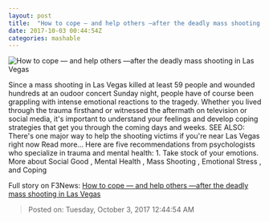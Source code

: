 ```yaml
---
layout: post
title:  "How to cope — and help others —after the deadly mass shooting in Las Vegas"
date: 2017-10-03 00:44:54Z
categories: mashable
---
```


![How to cope — and help others —after the deadly mass shooting in Las Vegas](https://i.amz.mshcdn.com/OM-idbwChT3JJVc2AkER8Hqtacc=/1200x630/2017%2F10%2F03%2F6d%2F7fde2d83405f475497ed911497059ec5.0cc0c.jpg)

Since a mass shooting in Las Vegas killed at least 59 people and wounded hundreds at an oudoor concert Sunday night, people have of course been grappling with intense emotional reactions to the tragedy. Whether you lived through the trauma firsthand or witnessed the aftermath on television or social media, it's important to understand your feelings and develop coping strategies that get you through the coming days and weeks. SEE ALSO: There's one major way to help the shooting victims if you're near Las Vegas right now Read more... Here are five recommendations from psychologists who specialize in trauma and mental health: 1. Take stock of your emotions. More about Social Good , Mental Health , Mass Shooting , Emotional Stress , and Coping


Full story on F3News: [How to cope — and help others —after the deadly mass shooting in Las Vegas](http://www.f3nws.com/n/QrnEWC)

> Posted on: Tuesday, October 3, 2017 12:44:54 AM
